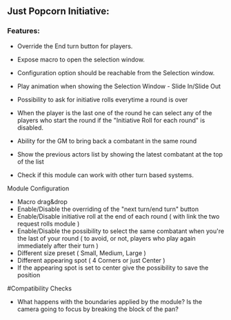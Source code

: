 ## Just Popcorn Initiative:

### Features:
- Override the End turn button for players.
- Expose macro to open the selection window.
- Configuration option should be reachable from the Selection window.

- Play animation when showing the Selection Window - Slide In/Slide Out
- Possibility to ask for initiative rolls everytime a round is over
- When the player is the last one of the round he can select any of the players who start the round if the "Initiative Roll for each round" is disabled. 

- Ability for the GM to bring back a combatant in the same round
- Show the previous actors list by showing the latest combatant at the top of the list

- Check if this module can work with other turn based systems.

Module Configuration
- Macro drag&drop
- Enable/Disable the overriding of the "next turn/end turn" button
- Enable/Disable initiative roll at the end of each round ( with link the two request rolls module )
- Enable/Disable the possibility to select the same combatant when you're the last of your round ( to avoid, or not, players who play again immediately after their turn )
- Different size preset ( Small, Medium, Large )
- Different appearing spot ( 4 Corners or just Center )
- If the appearing spot is set to center give the possibility to save the position

#Compatibility Checks
- What happens with the boundaries applied by the module? Is the camera going to focus by breaking the block of the pan?
